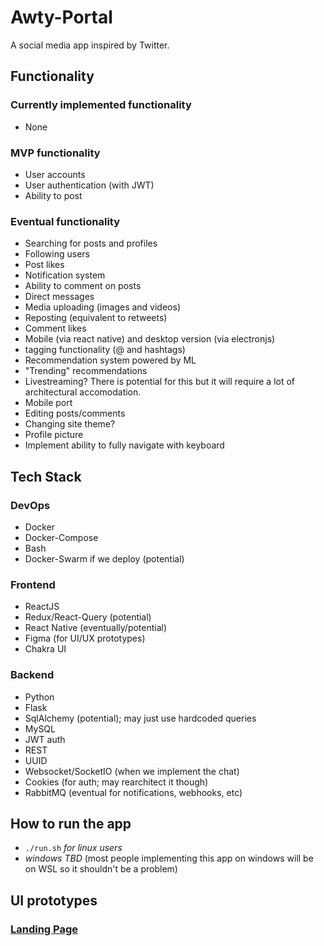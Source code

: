 # Awty-Portal

A social media app inspired by Twitter.

## Functionality

### Currently implemented functionality

- None

### MVP functionality

- User accounts
- User authentication (with JWT)
- Ability to post

### Eventual functionality

- Searching for posts and profiles
- Following users
- Post likes
- Notification system
- Ability to comment on posts
- Direct messages
- Media uploading (images and videos)
- Reposting (equivalent to retweets)
- Comment likes
- Mobile (via react native) and desktop version (via electronjs)
- tagging functionality (@ and hashtags)
- Recommendation system powered by ML
- "Trending" recommendations
- Livestreaming? There is potential for this but it will require a lot of architectural accomodation.
- Mobile port
- Editing posts/comments
- Changing site theme?
- Profile picture
- Implement ability to fully navigate with keyboard

## Tech Stack

### DevOps

- Docker
- Docker-Compose
- Bash
- Docker-Swarm if we deploy (potential)

### Frontend

- ReactJS 
- Redux/React-Query (potential)
- React Native (eventually/potential)
- Figma (for UI/UX prototypes)
- Chakra UI 

### Backend

- Python
- Flask
- SqlAlchemy (potential); may just use hardcoded queries
- MySQL
- JWT auth
- REST
- UUID
- Websocket/SocketIO (when we implement the chat)
- Cookies (for auth; may rearchitect it though)
- RabbitMQ (eventual for notifications, webhooks, etc)

## How to run the app

- `./run.sh` *for linux users*
- *windows TBD* (most people implementing this app on windows will be on WSL so it shouldn't be a problem)

## UI prototypes

### [Landing Page](frontend/prototypes/landing_page.PNG)
